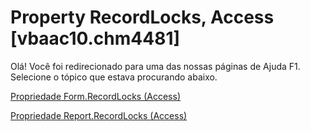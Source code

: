 
# Property RecordLocks, Access [vbaac10.chm4481]

Olá! Você foi redirecionado para uma das nossas páginas de Ajuda F1. Selecione o tópico que estava procurando abaixo.

[Propriedade Form.RecordLocks (Access)](http://msdn.microsoft.com/library/9080f7dd-259e-8b13-9648-3269bc7321d3%28Office.15%29.aspx)

[Propriedade Report.RecordLocks (Access)](http://msdn.microsoft.com/library/21f8d145-e417-a7a1-e697-b1e07434c760%28Office.15%29.aspx)

